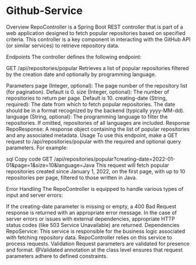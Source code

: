# Github-Service

Overview
RepoController is a Spring Boot REST controller that is part of a web application designed to fetch popular repositories based on specified criteria. This controller is a key component in interacting with the GitHub API (or similar services) to retrieve repository data.

Endpoints
The controller defines the following endpoint:

GET /api/repositories/popular
Retrieves a list of popular repositories filtered by the creation date and optionally by programming language.

Parameters
page (Integer, optional): The page number of the repository list (for pagination). Default is 0.
size (Integer, optional): The number of repositories to return per page. Default is 10.
creating-date (String, required): The date from which to fetch popular repositories. The date should be in a format recognized by the backend (typically yyyy-MM-dd).
language (String, optional): The programming language to filter the repositories. If omitted, repositories of all languages are included.
Response
RepoResponse: A response object containing the list of popular repositories and any associated metadata.
Usage
To use this endpoint, make a GET request to /api/repositories/popular with the required and optional query parameters. For example:

sql
Copy code
GET /api/repositories/popular?creating-date=2022-01-01&page=1&size=10&language=Java
This request will fetch popular repositories created since January 1, 2022, on the first page, with up to 10 repositories per page, filtered to those written in Java.

Error Handling
The RepoController is equipped to handle various types of input and server errors:

If the creating-date parameter is missing or empty, a 400 Bad Request response is returned with an appropriate error message.
In the case of server errors or issues with external dependencies, appropriate HTTP status codes (like 503 Service Unavailable) are returned.
Dependencies
RepoService: This service is responsible for the business logic associated with fetching repository data. RepoController relies on this service to process requests.
Validation
Request parameters are validated for presence and format. @Validated annotation at the class level ensures that request parameters adhere to defined constraints.
